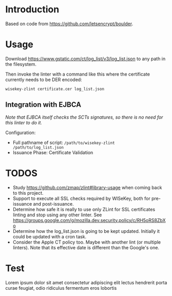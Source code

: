 # Introduction

Based on code from https://github.com/letsencrypt/boulder.

# Usage

Download https://www.gstatic.com/ct/log_list/v3/log_list.json to any path in the filesystem.

Then invoke the linter with a command like this where the certificate currently needs to be DER encoded:

```
wisekey-zlint certificate.cer log_list.json
```

## Integration with EJBCA

*Note that EJBCA itself checks the SCTs signatures, so there is no need for this linter to do it.*  

Configuration:
- Full pathname of script: `/path/to/wisekey-zlint /path/to/log_list.json`
- Issuance Phase: Certificate Validation

# TODOS 

- Study https://github.com/zmap/zlint#library-usage when coming back to this project.
- Support to execute all SSL checks required by WISeKey, both for pre-issuance and post-issuance.
- Determine how safe it is really to use only ZLint for SSL certificates linting and stop using any other linter. See https://groups.google.com/g/mozilla.dev.security.policy/c/RH5oRS8ZbXo
- Determine how the log_list.json is going to be kept updated. Initially it could be updated with a cron task.
- Consider the Apple CT policy too. Maybe with another lint (or multiple linters). Note that its effective date is different than the Google's one.

# Test
Lorem ipsum dolor sit amet consectetur adipiscing elit lectus hendrerit porta curae feugiat, odio ridiculus fermentum eros lobortis 